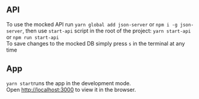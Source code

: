 ## API

To use the mocked API run `yarn global add json-server` or `npm i -g json-server`, then use `start-api` script in the root of the project:
`yarn start-api` or `npm run start-api`<br>
To save changes to the mocked DB simply press `s` in the terminal at any time

## App

`yarn start`runs the app in the development mode.<br>
Open [http://localhost:3000](http://localhost:3000) to view it in the browser.